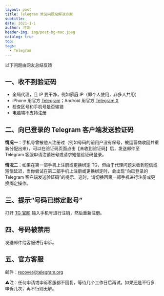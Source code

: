 ```yaml
---
layout: post
title: Telegram 常见问题及解决方案
subtitle: 
date: 2021-1-1
author: 河東
header-img: img/post-bg-mac.jpeg
catalog: true
top: 
tags:
  - Telegram
---
```


以下问题由网友总结反馈

## 一、收不到验证码

- 全局代理，且 IP 要干净，例如家庭 IP（即个人使用，非多人共用）
- iPhone 用官方 [Telegram](https://apps.apple.com/us/app/telegram-messenger/id686449807)；Android 用官方 [Telegram X](https://apkpure.com/cn/telegram-x/org.thunderdog.challegram)
- 检查区号和手机号是否输错
- 电脑端不支持注册

## 二、向已登录的 Telegram 客户端发送验证码

**情况一**：手机号曾被他人注册过（例如号码的前用户没有保号，被运营商收回并重新分配出来），可以在验证码页面点击【未收到验证码】后，发送邮件至 Telegram 客服申请注销账号或请求短信验证码登录。

**情况二**：如果在第一部手机上注册或更换绑定 TG，但由于代理问题未收到短信或短信延迟，当你尝试在第二部手机上注册或更换绑定时，会出现“向已登录的 Telegram 客户端发送验证码”的提示。这时，请切换回第一部手机进行注册或更换绑定操作。

## 三、提示“号码已绑定账号”
打开 [TG 官网](https://my.telegram.org/auth?to=delete) 输入手机号进行注销，然后重新注册。

## 四、号码被禁用

发送邮件给客服进行申诉。

## 五、官方客服

邮件：<recover@telegram.org>

⚠️注：任何申请或申诉客服都不回复，等待几个工作日后再试。如果还是不行多申诉几次，再不行则无解。
